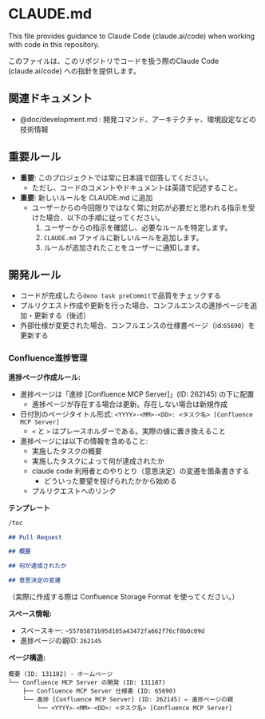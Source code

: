 # CLAUDE.md

This file provides guidance to Claude Code (claude.ai/code) when working with
code in this repository.

このファイルは、このリポジトリでコードを扱う際のClaude Code (claude.ai/code)
への指針を提供します。

## 関連ドキュメント

- @doc/development.md : 開発コマンド、アーキテクチャ、環境設定などの技術情報

## 重要ルール

- **重要**: このプロジェクトでは常に日本語で回答してください。
  - ただし、コードのコメントやドキュメントは英語で記述すること。
- **重要**: 新しいルールを CLAUDE.md に追加
  - ユーザーからの今回限りではなく常に対応が必要だと思われる指示を受けた場合、以下の手順に従ってください。
    1. ユーザーからの指示を確認し、必要なルールを特定します。
    2. `CLAUDE.md` ファイルに新しいルールを追加します。
    3. ルールが追加されたことをユーザーに通知します。

## 開発ルール

- コードが完成したら`deno task preCommit`で品質をチェックする
- プルリクエスト作成や更新を行った場合、コンフルエンスの進捗ページを追加・更新する（後述）
- 外部仕様が変更された場合、コンフルエンスの仕様書ページ（id:`65690`）を更新する

### Confluence進捗管理

**進捗ページ作成ルール:**

- 進捗ページは「進捗 [Confluence MCP Server]」(ID: 262145) の下に配置
  - 進捗ページが存在する場合は更新。存在しない場合は新規作成
- 日付別のページタイトル形式:
  `<YYYY>-<MM>-<DD>: <タスク名> [Confluence MCP Server]`
  - `<` と `>` はプレースホルダーである。実際の値に置き換えること
- 進捗ページには以下の情報を含めること:
  - 実施したタスクの概要
  - 実施したタスクによって何が達成されたか
  - claude code 利用者とのやりとり（意思決定）の変遷を箇条書きする
    - どういった要望を投げられたかから始める
  - プルリクエストへのリンク

**テンプレート**

```markdown
/toc

## Pull Request

## 概要

## 何が達成されたか

## 意思決定の変遷
```

（実際に作成する際は Confluence Storage Format を使ってください。）

**スペース情報:**

- スペースキー: `~55705871b95d105a43472fa662f76cf8b0c09d`
- 進捗ページの親ID: `262145`

**ページ構造:**

```
概要 (ID: 131182) - ホームページ
└── Confluence MCP Server の開発 (ID: 131187)
    ├── Confluence MCP Server 仕様書 (ID: 65690)
    └── 進捗 [Confluence MCP Server] (ID: 262145) ← 進捗ページの親
        └── <YYYY>-<MM>-<DD>: <タスク名> [Confluence MCP Server]
```

